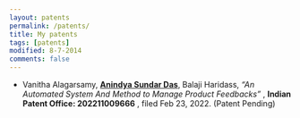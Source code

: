 ```yaml
---
layout: patents
permalink: /patents/
title: My patents
tags: [patents]
modified: 8-7-2014
comments: false
---
```


<section>

    
  
  <p align="center">
    </p>
  <div style="text-align:left"><ul><li>Vanitha Alagarsamy, <b><u>Anindya Sundar Das</u></b>, Balaji Haridass,  <em>“An Automated System And Method to Manage Product Feedbacks”</em> , <b>Indian Patent Office: 202211009666</b> , filed Feb 23, 2022.  (Patent Pending)

 </li>
 
</ul> </div>



</section>



